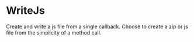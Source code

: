 # WriteJs
Create and write a js file from a single callback. Choose to create a zip or js file from the simplicity of a method call. 
